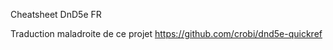 <font size=”4”> Cheatsheet DnD5e FR </font>

Traduction maladroite de ce projet https://github.com/crobi/dnd5e-quickref 
